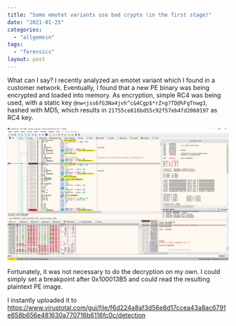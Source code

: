 ```yaml
---
title: "Some emotet variants use bad crypto (in the first stage)"
date: "2021-01-25"
categories: 
  - "allgemein"
tags: 
  - "forensics"
layout: post
---
```


What can I say? I recently analyzed an emotet variant which I found in a customer network. Eventually, I found that a new PE binary was being encrypted and loaded into memory. As encryption, simple RC4 was being used, with a static key `@nw<jss6fG3Na4jvh^c&4Cgp$*rZ<g?TD@%FgTnwg3`, hashed with MD5, which results in `21755ce816bd55c92f57eb4fd2060197` as RC4 key.

[![](/images/2021-01-25-some-emotet-variants-use-bad-crypto-in-the-first-stage/key_generation.png)](/images/2021-01-25-some-emotet-variants-use-bad-crypto-in-the-first-stage/key_generation.png)

Fortunately, it was not necessary to do the decryption on my own. I could simply set a breakpoint after 0x100013B5 and could read the resulting plaintext PE image.

I instantly uploaded it to https://www.virustotal.com/gui/file/f6d224a8af3d56e8d17ccea43a8ac6791e658b656e481630a770716b6116fc0c/detection
